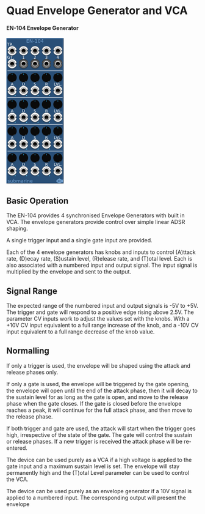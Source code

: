 # Quad Envelope Generator and VCA
#### EN-104 Envelope Generator


![View of the Envelope Generator](EN-104.png "Envelope Generator")

## Basic Operation

The EN-104 provides 4 synchronised Envelope Generators with built in VCA. The envelope generators provide control over simple linear
ADSR shaping.
	
A single trigger input and a single gate input are provided.

Each of the 4 envelope generators has knobs and inputs to control (A)ttack rate, (D)ecay rate, (S)ustain level, (R)elease rate, and (T)otal level. Each is also associated with a numbered input and output signal. The input signal is multiplied by the envelope and sent to the output.

## Signal Range

The expected range of the numbered input and output signals is -5V to +5V. The trigger and gate will respond to a positive edge rising above 2.5V. The parameter CV inputs work to adjust the values set with the knobs. With a +10V CV input equivalent to a full range increase of the knob, and a -10V CV input equivalent to a full range decrease of the knob value.

## Normalling

If only a trigger is used, the envelope will be shaped using the attack and release phases only.

If only a gate is used, the envelope will be triggered by the gate opening, the envelope will open until the end of the attack phase, then it will decay to the sustain level for as long as the gate is open, and move to the release phase when the gate closes. If the gate is closed before the envelope reaches a peak, it will continue for the full attack phase, and then move to the release phase.

If both trigger and gate are used, the attack will start when the trigger goes high, irrespective of the state of the gate. The gate will control the sustain or release phases. If a new trigger is received the attack phase will be re-entered.

The device can be used purely as a VCA if a high voltage is applied to the gate input and a maximum sustain level is set.  The envelope will stay permanently high and the (T)otal Level parameter can be used to control the VCA.

The device can be used purely as an envelope generator if a 10V signal is applied to a numbered input. The corresponding output will present the envelope


